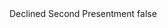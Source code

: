 <?xml version="1.0" encoding="UTF-8"?>
<CustomMetadata xmlns="http://soap.sforce.com/2006/04/metadata">
    <label>Declined Second Presentment</label>
    <protected>false</protected>
</CustomMetadata>
